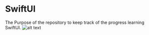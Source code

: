 # SwiftUI
The Purpose of the repository to keep track of the progress learning SwiftUI.
![alt text](https://github.com/JasurSalimov/SwiftUI/tree/main/Restart/Restartimage1614.png?raw=true)

